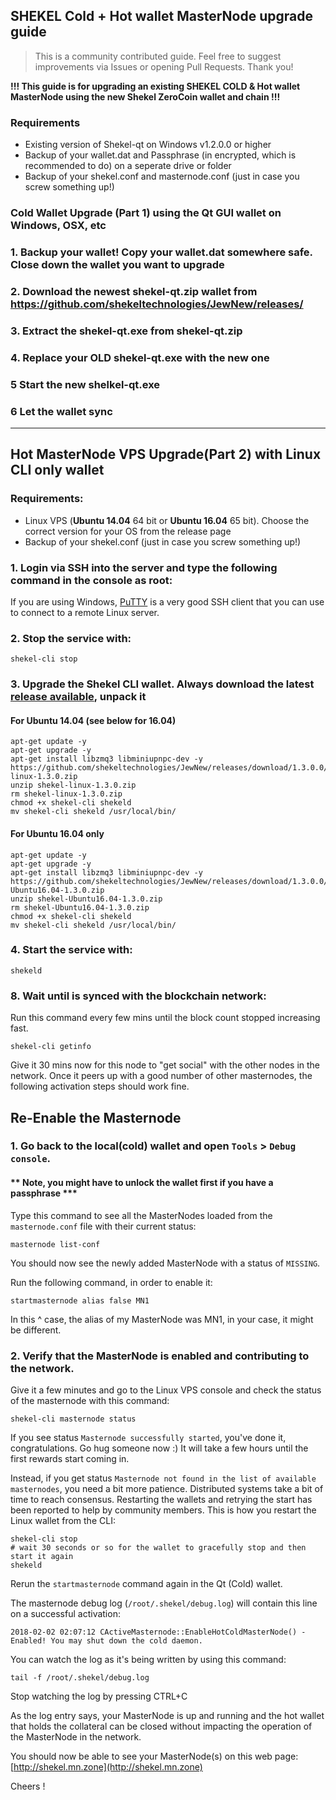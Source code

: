 ## SHEKEL Cold + Hot wallet MasterNode upgrade guide

> This is a community contributed guide. Feel free to suggest improvements via Issues or opening Pull Requests. Thank you!


**!!! This guide is for upgrading an existing SHEKEL COLD & Hot wallet MasterNode using the new Shekel ZeroCoin wallet and chain !!!**

### Requirements
* Existing version of Shekel-qt on Windows v1.2.0.0 or higher
* Backup of your wallet.dat and Passphrase (in encrypted, which is recommended to do) on a seperate drive or folder
* Backup of your shekel.conf and masternode.conf (just in case you screw something up!)


### **Cold** Wallet Upgrade (Part 1) using the Qt GUI wallet on Windows, OSX, etc


### 1. Backup your wallet! Copy your wallet.dat somewhere safe. Close down the wallet you want to upgrade
### 2. Download the newest shekel-qt.zip wallet from https://github.com/shekeltechnologies/JewNew/releases/
### 3. Extract the shekel-qt.exe from shekel-qt.zip
### 4. Replace your OLD shekel-qt.exe with the new one
### 5 Start the new shelkel-qt.exe
### 6 Let the wallet sync

---

## **Hot** MasterNode VPS Upgrade(Part 2) with Linux CLI only wallet


### Requirements:
 * Linux VPS (**Ubuntu 14.04** 64 bit or **Ubuntu 16.04** 65 bit). Choose the correct version for your OS from the release page
 * Backup of your shekel.conf (just in case you screw something up!)

### 1. Login via SSH into the server and type the following command in the console as root:

If you are using Windows, [PuTTY](https://putty.org) is a very good SSH client that you can use to connect to a remote Linux server.

### 2. Stop the service with:
```
shekel-cli stop
```

### 3. Upgrade the Shekel CLI wallet. Always download the latest [release available](https://github.com/shekeltechnologies/JewNew/releases), unpack it
#### For Ubuntu 14.04 (see below for 16.04)
```
apt-get update -y
apt-get upgrade -y
apt-get install libzmq3 libminiupnpc-dev -y
https://github.com/shekeltechnologies/JewNew/releases/download/1.3.0.0/shekel-linux-1.3.0.zip
unzip shekel-linux-1.3.0.zip
rm shekel-linux-1.3.0.zip
chmod +x shekel-cli shekeld
mv shekel-cli shekeld /usr/local/bin/
```
#### For Ubuntu 16.04 only
```
apt-get update -y
apt-get upgrade -y
apt-get install libzmq3 libminiupnpc-dev -y
https://github.com/shekeltechnologies/JewNew/releases/download/1.3.0.0/shekel-Ubuntu16.04-1.3.0.zip
unzip shekel-Ubuntu16.04-1.3.0.zip
rm shekel-Ubuntu16.04-1.3.0.zip
chmod +x shekel-cli shekeld
mv shekel-cli shekeld /usr/local/bin/
```

### 4. Start the service with:
```
shekeld
```

### 8. Wait until is synced with the blockchain network:
Run this command every few mins until the block count stopped increasing fast.
```
shekel-cli getinfo
``` 
Give it 30 mins now for this node to "get social" with the other nodes in the network. Once it peers up with a good number of other masternodes, the following activation steps should work fine.


## Re-Enable the Masternode

### 1. Go back to the local(cold) wallet and open `Tools` > `Debug console`.
#### ** Note, you might have to unlock the wallet first if you have a passphrase ***
Type this command to see all the MasterNodes loaded from the `masternode.conf` file with their current status:
```
masternode list-conf
```

You should now see the newly added MasterNode with a status of `MISSING`.

Run the following command, in order to enable it:
```
startmasternode alias false MN1
```
In this ^ case, the alias of my MasterNode was MN1, in your case, it might be different.


### 2. Verify that the MasterNode is enabled and contributing to the network.

Give it a few minutes and go to the Linux VPS console and check the status of the masternode with this command:
```
shekel-cli masternode status
```

If you see status `Masternode successfully started`, you've done it, congratulations. Go hug someone now :)
It will take a few hours until the first rewards start coming in.

Instead, if you get status `Masternode not found in the list of available masternodes`, you need a bit more patience. Distributed systems take a bit of time to reach consensus. Restarting the wallets and retrying the start has been reported to help by community members. This is how you restart the Linux wallet from the CLI:
```
shekel-cli stop
# wait 30 seconds or so for the wallet to gracefully stop and then start it again
shekeld
```
Rerun the `startmasternode` command again in the Qt (Cold) wallet.

The masternode debug log (`/root/.shekel/debug.log`) will contain this line on a successful activation:
```
2018-02-02 02:07:12 CActiveMasternode::EnableHotColdMasterNode() - Enabled! You may shut down the cold daemon.
```
You can watch the log as it's being written by using this command:
```
tail -f /root/.shekel/debug.log
```
Stop watching the log by pressing CTRL+C

As the log entry says, your MasterNode is up and running and the hot wallet that holds the collateral can be closed without impacting the operation of the MasterNode in the network.

You should now be able to see your MasterNode(s) on this web page: [http://shekel.mn.zone](http://shekel.mn.zone)

Cheers !
